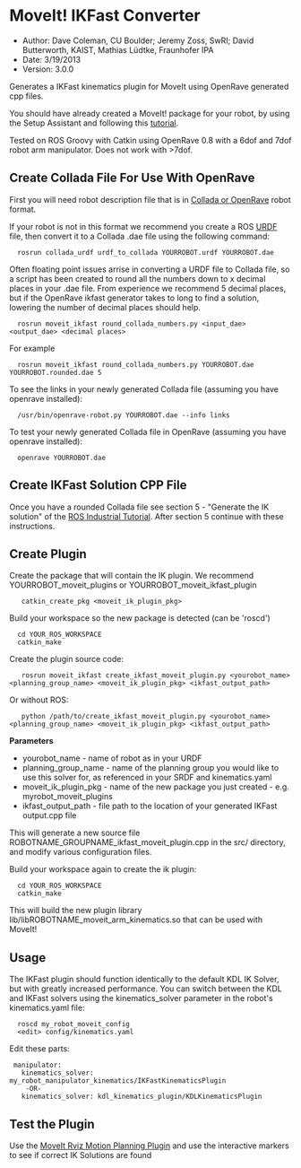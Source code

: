 MoveIt! IKFast Converter
==========
* Author: Dave Coleman, CU Boulder; Jeremy Zoss, SwRI; David Butterworth, KAIST, Mathias Lüdtke, Fraunhofer IPA
* Date: 3/19/2013
* Version: 3.0.0

Generates a IKFast kinematics plugin for MoveIt using OpenRave generated cpp files. 
 
You should have already created a MoveIt! package for your robot, by using the Setup Assistant and following this [tutorial](http://moveit.ros.org/wiki/index.php/Groovy/MoveIt!_Setup_Assistant).

Tested on ROS Groovy with Catkin using OpenRave 0.8 with a 6dof and 7dof robot arm manipulator. Does not work with >7dof. 

Create Collada File For Use With OpenRave
---------

First you will need robot description file that is in [Collada or OpenRave](http://openrave.org/docs/latest_stable/collada_robot_extensions/) robot format. 

If your robot is not in this format we recommend you create a ROS [URDF](http://www.ros.org/wiki/urdf/Tutorials/Create%20your%20own%20urdf%20file) file, then convert it to a Collada .dae file using the following command:

      rosrun collada_urdf urdf_to_collada YOURROBOT.urdf YOURROBOT.dae

Often floating point issues arrise in converting a URDF file to Collada file, so a script has been created to round all the numbers down to x decimal places in your .dae file. From experience we recommend 5 decimal places, but if the OpenRave ikfast generator takes to long to find a solution, lowering the number of decimal places should help.

      rosrun moveit_ikfast round_collada_numbers.py <input_dae> <output_dae> <decimal places>

For example

      rosrun moveit_ikfast round_collada_numbers.py YOURROBOT.dae YOURROBOT.rounded.dae 5

To see the links in your newly generated Collada file (assuming you have openrave installed):

      /usr/bin/openrave-robot.py YOURROBOT.dae --info links

To test your newly generated Collada file in OpenRave (assuming you have openrave installed):

      openrave YOURROBOT.dae


Create IKFast Solution CPP File
---------
Once you have a rounded Collada file see section 5 - "Generate the IK solution" of the [ROS Industrial Tutorial](http://www.ros.org/wiki/Industrial/Tutorials/Create_a_Fast_IK_Solution). After section 5 continue with these instructions.

Create Plugin
---------

Create the package that will contain the IK plugin. We recommend YOURROBOT_moveit_plugins or YOURROBOT_moveit_ikfast_plugin

       catkin_create_pkg <moveit_ik_plugin_pkg>

Build your workspace so the new package is detected (can be 'roscd')

      cd YOUR_ROS_WORKSPACE
      catkin_make

Create the plugin source code:

       rosrun moveit_ikfast create_ikfast_moveit_plugin.py <yourobot_name> <planning_group_name> <moveit_ik_plugin_pkg> <ikfast_output_path>

Or without ROS:

       python /path/to/create_ikfast_moveit_plugin.py <yourobot_name> <planning_group_name> <moveit_ik_plugin_pkg> <ikfast_output_path>

**Parameters**
* yourobot_name - name of robot as in your URDF
* planning_group_name - name of the planning group you would like to use this solver for, as referenced in your SRDF and kinematics.yaml
* moveit_ik_plugin_pkg - name of the new package you just created - e.g. myrobot_moveit_plugins
* ikfast_output_path - file path to the location of your generated IKFast output.cpp file

This will generate a new source file ROBOTNAME_GROUPNAME_ikfast_moveit_plugin.cpp in the src/ directory, and modify various configuration files.

Build your workspace again to create the ik plugin:

      cd YOUR_ROS_WORKSPACE
      catkin_make

This will build the new plugin library lib/libROBOTNAME_moveit_arm_kinematics.so that can be used with MoveIt!

Usage
---------

The IKFast plugin should function identically to the default KDL IK Solver, but with greatly increased performance. You can switch between the KDL and IKFast solvers using the kinematics_solver parameter in the robot's kinematics.yaml file:

      roscd my_robot_moveit_config
      <edit> config/kinematics.yaml

Edit these parts:

     manipulator:
       kinematics_solver: my_robot_manipulator_kinematics/IKFastKinematicsPlugin
        -OR-
       kinematics_solver: kdl_kinematics_plugin/KDLKinematicsPlugin

Test the Plugin
---------

Use the [MoveIt Rviz Motion Planning Plugin](http://moveit.ros.org/wiki/index.php/Groovy/PR2/Rviz_Plugin/Quick_Start) and use the interactive markers to see if correct IK Solutions are found
